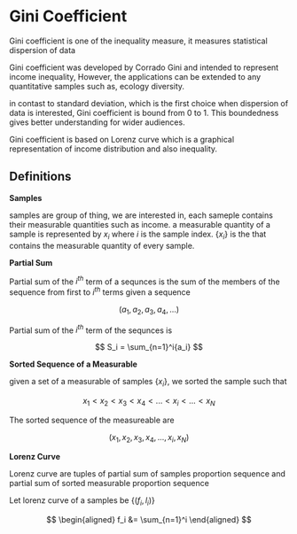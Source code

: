 # Gini Coefficient

Gini coefficient is one of the inequality measure, it measures statistical dispersion of data

Gini coefficient was developed by Corrado Gini and intended to represent income inequality, However, the applications can be extended to any quantitative samples such as, ecology diversity.

in contast to standard deviation, which is the first choice when dispersion of data is interested, Gini coefficient is bound from 0 to 1. This boundedness gives better understanding for wider audiences.

Gini coefficient is based on Lorenz curve which is a graphical representation of income distribution and also inequality.

## Definitions

**Samples**

samples are group of thing, we are interested in, each sameple contains their measurable quantities such as income. a measurable quantity of a sample is represented by $x_i$ where $i$ is the sample index. $\{x_i\}$ is the that contains the measurable quantity of every sample.

**Partial Sum**

Partial sum of the $i^{th}$ term of a sequnces is the sum of the members of the sequence from first to $i^{th}$ terms
given a sequence

$$
(a_1, a_2, a_3, a_4, ... )
$$

Partial sum of the $i^{th}$ term of the sequnces is

$$
S_i = \sum_{n=1}^i{a_i}
$$

**Sorted Sequence of a Measurable**

given a set of a measurable of samples $\{x_i\}$, we sorted the sample such that

$$
x_1 < x_2 < x_3 < x_4 < ... < x_i < ... < x_N
$$

The sorted sequence of the measureable are

$$
(x_1, x_2, x_3, x_4, ..., x_i, x_N)
$$

**Lorenz Curve**

Lorenz curve are tuples of partial sum of samples proportion sequence and partial sum of sorted measurable proportion sequence

Let lorenz curve of a samples be $\{(f_i, l_i)\}$

$$
\begin{aligned}
f_i &= \sum_{n=1}^i 
\end{aligned}
$$



